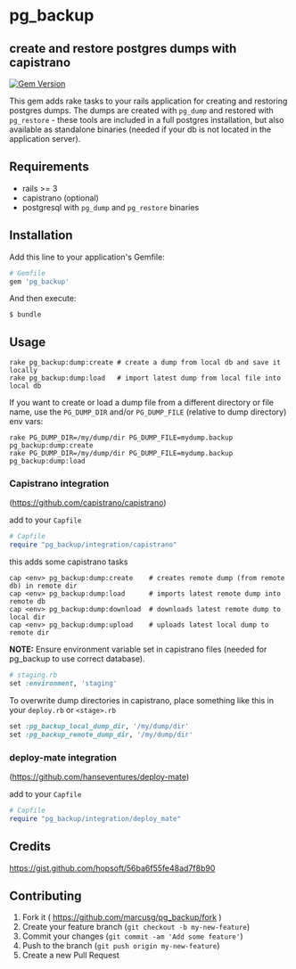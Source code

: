 # pg_backup 

## create and restore postgres dumps with capistrano

[![Gem Version](https://badge.fury.io/rb/pg_backup.svg)](http://badge.fury.io/rb/pg_backup)

This gem adds rake tasks to your rails application for creating and restoring postgres dumps. The dumps are created with ```pg_dump``` and restored with ```pg_restore``` - these tools are included in a full postgres installation, but also available as standalone binaries (needed if your db is not located in the application server).

## Requirements
- rails >= 3
- capistrano (optional)
- postgresql with ```pg_dump``` and ```pg_restore``` binaries 

## Installation

Add this line to your application's Gemfile:

```ruby
# Gemfile
gem 'pg_backup'
```

And then execute:

    $ bundle

## Usage

```
rake pg_backup:dump:create # create a dump from local db and save it locally
rake pg_backup:dump:load   # import latest dump from local file into local db
```

If you want to create or load a dump file from a different directory or file name, use the ``` PG_DUMP_DIR ``` and/or ```PG_DUMP_FILE``` (relative to dump directory) env vars:
```
rake PG_DUMP_DIR=/my/dump/dir PG_DUMP_FILE=mydump.backup pg_backup:dump:create
rake PG_DUMP_DIR=/my/dump/dir PG_DUMP_FILE=mydump.backup pg_backup:dump:load
```

### Capistrano integration
(https://github.com/capistrano/capistrano)

add to your ```Capfile```
```ruby
# Capfile
require "pg_backup/integration/capistrano"
```
this adds some capistrano tasks
```
cap <env> pg_backup:dump:create    # creates remote dump (from remote db) in remote dir
cap <env> pg_backup:dump:load      # imports latest remote dump into remote db
cap <env> pg_backup:dump:download  # downloads latest remote dump to local dir
cap <env> pg_backup:dump:upload    # uploads latest local dump to remote dir
```

**NOTE:** Ensure environment variable set in capistrano files (needed for pg_backup to use correct database).
```ruby
# staging.rb
set :environment, 'staging'
```

To overwrite dump directories in capistrano, place something like this in your ```deploy.rb``` or ```<stage>.rb```
```ruby
set :pg_backup_local_dump_dir, '/my/dump/dir'
set :pg_backup_remote_dump_dir, '/my/dump/dir'
```

### deploy-mate integration
(https://github.com/hanseventures/deploy-mate)

add to your ```Capfile```

```ruby
# Capfile
require "pg_backup/integration/deploy_mate"
```

## Credits
https://gist.github.com/hopsoft/56ba6f55fe48ad7f8b90

## Contributing

1. Fork it ( https://github.com/marcusg/pg_backup/fork )
2. Create your feature branch (`git checkout -b my-new-feature`)
3. Commit your changes (`git commit -am 'Add some feature'`)
4. Push to the branch (`git push origin my-new-feature`)
5. Create a new Pull Request

